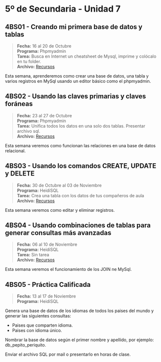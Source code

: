 # 5º de Secundaria - Unidad 7

## 4BS01 - Creando mi primera base de datos y tablas

> **Fecha:** 16 al 20 de Octubre<br> **Programa:** Phpmyadmin<br> **Tarea:** Busca en Internet un cheatsheet de Mysql, imprime y colócalo en tu folder.<br> **Archivo:** [Recursos](https://app.box.com/s/j6839vt1pzeteundyj91v2v9nsp5w9qp)

Esta semana, aprenderemos como crear una base de datos, una tabla y varios registros en MySql usando un editor básico como el phpmyadmin.

## 4BS02 - Usando las claves primarias y claves foráneas

> **Fecha:** 23 al 27 de Octubre<br> **Programa:** Phpmyadmin<br> **Tarea:** Unifica todos los datos en una solo dos tablas. Presentar archivo sql.<br> **Archivo:** [Recursos](https://app.box.com/s/j6839vt1pzeteundyj91v2v9nsp5w9qp)

Esta semana veremos como funcionan las relaciones en una base de datos relacional.

## 4BS03 -  Usando los comandos CREATE, UPDATE y DELETE

> **Fecha:** 30 de Octubre al 03 de Noviembre<br> **Programa:** HeidiSQL<br> **Tarea:** Crea una tabla con los datos de tus compañeros de aula<br> **Archivo:** [Recursos](https://app.box.com/s/j6839vt1pzeteundyj91v2v9nsp5w9qp)

Esta semana veremos como editar y eliminar registros.

## 4BS04 -  Usando combinaciones de tablas para generar consultas más avanzadas

> **Fecha:** 06 al 10 de Noviembre<br> **Programa:** HeidiSQL<br> **Tarea:** Sin tarea<br> **Archivo:** [Recursos](https://app.box.com/s/j6839vt1pzeteundyj91v2v9nsp5w9qp)

Esta semana veremos el funcionamiento de los JOIN ne MySql.

<div class="currentTheme">

## 4BS05 -  Práctica Calificada

> **Fecha:** 13 al 17 de Noviembre<br> **Programa:** HeidiSQL<br>

Genera una base de datos de los idiomas de todos los paises del mundo y generar las siguientes consultas:

- Paises que comparten idioma.
- Paises con idioma único.

Nombrar la base de datos según el primer nombre y apellido, por ejemplo: db_pepito_periquito. 

Enviar el archivo SQL por mail o presentarlo en horas de clase.

</div>